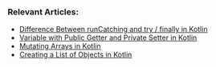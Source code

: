 ### Relevant Articles:
- [Difference Between runCatching and try / finally in Kotlin](https://www.baeldung.com/kotlin/runcatching-vs-try-finally)
- [Variable with Public Getter and Private Setter in Kotlin](https://www.baeldung.com/kotlin/public-getter-private-setter)
- [Mutating Arrays in Kotlin](https://www.baeldung.com/kotlin/mutating-arrays)
- [Creating a List of Objects in Kotlin](https://www.baeldung.com/kotlin/make-list-of-objects)
